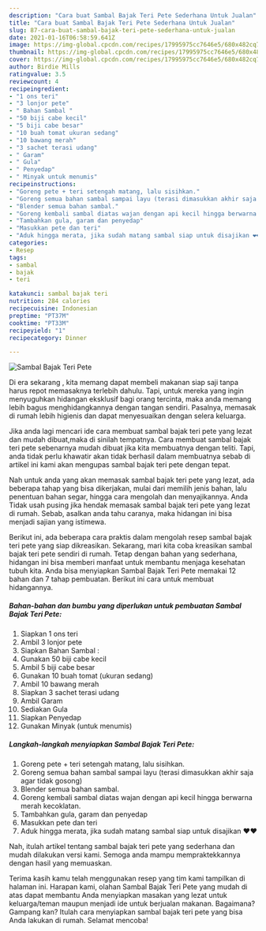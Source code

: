 ```yaml
---
description: "Cara buat Sambal Bajak Teri Pete Sederhana Untuk Jualan"
title: "Cara buat Sambal Bajak Teri Pete Sederhana Untuk Jualan"
slug: 87-cara-buat-sambal-bajak-teri-pete-sederhana-untuk-jualan
date: 2021-01-16T06:58:59.641Z
image: https://img-global.cpcdn.com/recipes/17995975cc7646e5/680x482cq70/sambal-bajak-teri-pete-foto-resep-utama.jpg
thumbnail: https://img-global.cpcdn.com/recipes/17995975cc7646e5/680x482cq70/sambal-bajak-teri-pete-foto-resep-utama.jpg
cover: https://img-global.cpcdn.com/recipes/17995975cc7646e5/680x482cq70/sambal-bajak-teri-pete-foto-resep-utama.jpg
author: Birdie Mills
ratingvalue: 3.5
reviewcount: 4
recipeingredient:
- "1 ons teri"
- "3 lonjor pete"
- " Bahan Sambal "
- "50 biji cabe kecil"
- "5 biji cabe besar"
- "10 buah tomat ukuran sedang"
- "10 bawang merah"
- "3 sachet terasi udang"
- " Garam"
- " Gula"
- " Penyedap"
- " Minyak untuk menumis"
recipeinstructions:
- "Goreng pete + teri setengah matang, lalu sisihkan."
- "Goreng semua bahan sambal sampai layu (terasi dimasukkan akhir saja agar tidak gosong)"
- "Blender semua bahan sambal."
- "Goreng kembali sambal diatas wajan dengan api kecil hingga berwarna merah kecoklatan."
- "Tambahkan gula, garam dan penyedap"
- "Masukkan pete dan teri"
- "Aduk hingga merata, jika sudah matang sambal siap untuk disajikan ❤️❤️"
categories:
- Resep
tags:
- sambal
- bajak
- teri

katakunci: sambal bajak teri 
nutrition: 284 calories
recipecuisine: Indonesian
preptime: "PT37M"
cooktime: "PT33M"
recipeyield: "1"
recipecategory: Dinner

---
```



![Sambal Bajak Teri Pete](https://img-global.cpcdn.com/recipes/17995975cc7646e5/680x482cq70/sambal-bajak-teri-pete-foto-resep-utama.jpg)

Di era  sekarang , kita memang dapat membeli makanan siap saji tanpa harus repot memasaknya terlebih dahulu. Tapi, untuk mereka yang ingin menyuguhkan hidangan eksklusif bagi orang tercinta, maka anda memang lebih bagus menghidangkannya dengan tangan sendiri. Pasalnya, memasak di rumah lebih higienis dan dapat menyesuaikan dengan selera keluarga.

Jika anda lagi mencari ide cara membuat sambal bajak teri pete yang lezat dan mudah dibuat,maka di sinilah tempatnya. Cara membuat sambal bajak teri pete  sebenarnya mudah dibuat jika kita membuatnya dengan teliti. Tapi, anda tidak perlu khawatir akan tidak berhasil dalam membuatnya 
sebab di artikel ini kami akan mengupas sambal bajak teri pete dengan tepat.  



Nah untuk anda yang akan memasak sambal bajak teri pete yang lezat, ada beberapa tahap yang bisa dikerjakan, mulai dari memilih jenis bahan, lalu penentuan bahan segar, hingga cara mengolah dan menyajikannya. Anda Tidak usah pusing jika hendak memasak sambal bajak teri pete yang lezat di rumah. Sebab, asalkan anda  tahu caranya, maka hidangan ini bisa menjadi sajian yang istimewa.

Berikut ini, ada beberapa cara praktis  dalam mengolah resep sambal bajak teri pete yang siap dikreasikan. Sekarang, mari kita coba kreasikan sambal bajak teri pete sendiri di rumah. Tetap dengan bahan yang sederhana, hidangan ini bisa memberi manfaat untuk membantu menjaga kesehatan tubuh kita. Anda bisa menyiapkan Sambal Bajak Teri Pete memakai 12 bahan dan 7 tahap pembuatan. Berikut ini cara untuk membuat hidangannya.

<!--inarticleads1-->

##### Bahan-bahan dan bumbu yang diperlukan untuk pembuatan Sambal Bajak Teri Pete:

1. Siapkan 1 ons teri
1. Ambil 3 lonjor pete
1. Siapkan  Bahan Sambal :
1. Gunakan 50 biji cabe kecil
1. Ambil 5 biji cabe besar
1. Gunakan 10 buah tomat (ukuran sedang)
1. Ambil 10 bawang merah
1. Siapkan 3 sachet terasi udang
1. Ambil  Garam
1. Sediakan  Gula
1. Siapkan  Penyedap
1. Gunakan  Minyak (untuk menumis)




<!--inarticleads2-->

##### Langkah-langkah menyiapkan Sambal Bajak Teri Pete:

1. Goreng pete + teri setengah matang, lalu sisihkan.
1. Goreng semua bahan sambal sampai layu (terasi dimasukkan akhir saja agar tidak gosong)
1. Blender semua bahan sambal.
1. Goreng kembali sambal diatas wajan dengan api kecil hingga berwarna merah kecoklatan.
1. Tambahkan gula, garam dan penyedap
1. Masukkan pete dan teri
1. Aduk hingga merata, jika sudah matang sambal siap untuk disajikan ❤️❤️




Nah, itulah artikel tentang  sambal bajak teri pete  yang sederhana dan mudah dilakukan versi kami. Semoga anda mampu mempraktekkannya dengan hasil yang memuaskan. 

Terima kasih kamu telah menggunakan resep yang tim kami tampilkan di halaman ini. Harapan kami, olahan  Sambal Bajak Teri Pete yang mudah di atas dapat membantu Anda menyiapkan masakan yang lezat untuk keluarga/teman maupun menjadi ide untuk berjualan makanan. Bagaimana? Gampang kan? Itulah cara menyiapkan sambal bajak teri pete yang bisa Anda lakukan di rumah. Selamat mencoba!

